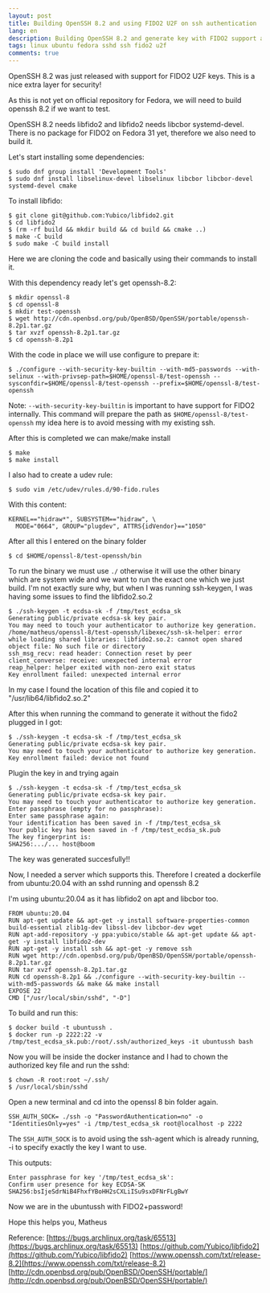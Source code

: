 ```yaml
---
layout: post
title: Building OpenSSH 8.2 and using FIDO2 U2F on ssh authentication  
lang: en
description: Building OpenSSH 8.2 and generate key with FIDO2 support and sshd.
tags: linux ubuntu fedora sshd ssh fido2 u2f
comments: true
--- 
```


OpenSSH 8.2 was just released with support for FIDO2 U2F keys. This is a nice extra layer for security! 

As this is not yet on official repository for Fedora, we will need to build openssh 8.2 if we want to test.

OpenSSH 8.2 needs libfido2 and libfido2 needs libcbor systemd-devel. There is no package for FIDO2 on Fedora 31 yet, therefore we also need to build it. 

Let's start installing some dependencies:

```
$ sudo dnf group install 'Development Tools'
$ sudo dnf install libselinux-devel libselinux libcbor libcbor-devel systemd-devel cmake
```

To install libfido:
```
$ git clone git@github.com:Yubico/libfido2.git
$ cd libfido2
$ (rm -rf build && mkdir build && cd build && cmake ..)
$ make -C build
$ sudo make -C build install
```
Here we are cloning the code and basically using their commands to install it.


With this dependency ready let's get openssh-8.2:
```
$ mkdir openssl-8
$ cd openssl-8
$ mkdir test-openssh
$ wget http://cdn.openbsd.org/pub/OpenBSD/OpenSSH/portable/openssh-8.2p1.tar.gz
$ tar xvzf openssh-8.2p1.tar.gz
$ cd openssh-8.2p1
``` 

With the code in place we will use configure to prepare it:
```
$ ./configure --with-security-key-builtin --with-md5-passwords --with-selinux --with-privsep-path=$HOME/openssl-8/test-openssh --sysconfdir=$HOME/openssl-8/test-openssh --prefix=$HOME/openssl-8/test-openssh
```
Note: `--with-security-key-builtin` is important to have support for FIDO2 internally. This command will prepare the path as `$HOME/openssl-8/test-openssh` my idea here is to avoid messing with my existing ssh.


After this is completed we can make/make install
```
$ make
$ make install
```

I also had to create a udev rule:
```
$ sudo vim /etc/udev/rules.d/90-fido.rules
```

With this content:
```
KERNEL=="hidraw*", SUBSYSTEM=="hidraw", \
  MODE="0664", GROUP="plugdev", ATTRS{idVendor}=="1050"
```

After all this I entered on the binary folder
```
$ cd $HOME/openssl-8/test-openssh/bin
```

To run the binary we must use `./` otherwise it will use the other binary which are system wide and we want to run the exact one which we just build. I'm not exactly sure why, but when I was running ssh-keygen, I was having some issues to find the libfido2.so.2
```
$ ./ssh-keygen -t ecdsa-sk -f /tmp/test_ecdsa_sk
Generating public/private ecdsa-sk key pair.
You may need to touch your authenticator to authorize key generation.
/home/matheus/openssl-8/test-openssh/libexec/ssh-sk-helper: error while loading shared libraries: libfido2.so.2: cannot open shared object file: No such file or directory
ssh_msg_recv: read header: Connection reset by peer
client_converse: receive: unexpected internal error
reap_helper: helper exited with non-zero exit status
Key enrollment failed: unexpected internal error
```

In my case I found the location of this file and copied it to "/usr/lib64/libfido2.so.2"

After this when running the command to generate it without the fido2 plugged in I got:
```
$ ./ssh-keygen -t ecdsa-sk -f /tmp/test_ecdsa_sk
Generating public/private ecdsa-sk key pair.
You may need to touch your authenticator to authorize key generation.
Key enrollment failed: device not found
```

Plugin the key in and trying again
```
$ ./ssh-keygen -t ecdsa-sk -f /tmp/test_ecdsa_sk
Generating public/private ecdsa-sk key pair.
You may need to touch your authenticator to authorize key generation.
Enter passphrase (empty for no passphrase): 
Enter same passphrase again: 
Your identification has been saved in -f /tmp/test_ecdsa_sk
Your public key has been saved in -f /tmp/test_ecdsa_sk.pub
The key fingerprint is:
SHA256:.../... host@boom
```

The key was generated succesfully!! 

Now, I needed a server which supports this. Therefore I created a dockerfile from ubuntu:20.04 with an sshd running and openssh 8.2

I'm using ubuntu:20.04 as it has libfido2 on apt and libcbor too.
```
FROM ubuntu:20.04
RUN apt-get update && apt-get -y install software-properties-common build-essential zlib1g-dev libssl-dev libcbor-dev wget
RUN apt-add-repository -y ppa:yubico/stable && apt-get update && apt-get -y install libfido2-dev
RUN apt-get -y install ssh && apt-get -y remove ssh
RUN wget http://cdn.openbsd.org/pub/OpenBSD/OpenSSH/portable/openssh-8.2p1.tar.gz
RUN tar xvzf openssh-8.2p1.tar.gz
RUN cd openssh-8.2p1 && ./configure --with-security-key-builtin --with-md5-passwords && make && make install 
EXPOSE 22
CMD ["/usr/local/sbin/sshd", "-D"]
```

To build and run this:
``` 
$ docker build -t ubuntussh .
$ docker run -p 2222:22 -v /tmp/test_ecdsa_sk.pub:/root/.ssh/authorized_keys -it ubuntussh bash
```

Now you will be inside the docker instance and I had to chown the authorized key file and run the sshd:
```
$ chown -R root:root ~/.ssh/
$ /usr/local/sbin/sshd
```


Open a new terminal and cd into the openssl 8 bin folder again. 

```
SSH_AUTH_SOCK= ./ssh -o "PasswordAuthentication=no" -o "IdentitiesOnly=yes" -i /tmp/test_ecdsa_sk root@localhost -p 2222
```

The `SSH_AUTH_SOCK` is to avoid using the ssh-agent which is already running, -i to specify exactly the key I want to use. 

This outputs:
```
Enter passphrase for key '/tmp/test_ecdsa_sk': 
Confirm user presence for key ECDSA-SK SHA256:bsIjeSdrNiB4FhxfYBoHH2sCXLiISu9sxDFNrFLgBwY
```

Now we are in the ubuntussh with FIDO2+password! 

Hope this helps you,
Matheus

Reference:
[https://bugs.archlinux.org/task/65513](https://bugs.archlinux.org/task/65513)
[https://github.com/Yubico/libfido2](https://github.com/Yubico/libfido2)
[https://www.openssh.com/txt/release-8.2](https://www.openssh.com/txt/release-8.2)
[http://cdn.openbsd.org/pub/OpenBSD/OpenSSH/portable/](http://cdn.openbsd.org/pub/OpenBSD/OpenSSH/portable/)